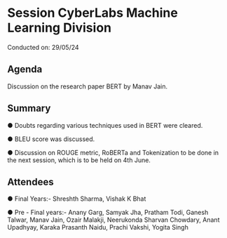 # Session CyberLabs Machine Learning Division
Conducted on: 29/05/24
 
## Agenda
Discussion on the research paper BERT by Manav Jain.
 
## Summary
● Doubts regarding various techniques used in BERT were cleared.

● BLEU score was discussed.

● Discussion on ROUGE metric, RoBERTa and Tokenization to be done in the next session, which is to be held on 4th June.
 
## Attendees
 
● Final Years:- Shreshth Sharma, Vishak K Bhat

● Pre - Final years:- Anany Garg, Samyak Jha, Pratham Todi, Ganesh Talwar, Manav Jain, Ozair Malakji, 
Neerukonda Sharvan Chowdary, Anant Upadhyay, Karaka Prasanth Naidu, Prachi Vakshi, Yogita Singh
